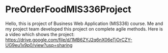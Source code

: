 # PreOrderFoodMIS336Project

Hello, this is project of Business Web Application (MIS336) course. Me and my project team developed this project on complete agile methods.
Here is a video which shows the project: https://drive.google.com/file/d/1MB6ZYJ2q6nX06eTjOrCZY-UG9eu1x9p0/view?usp=sharing
